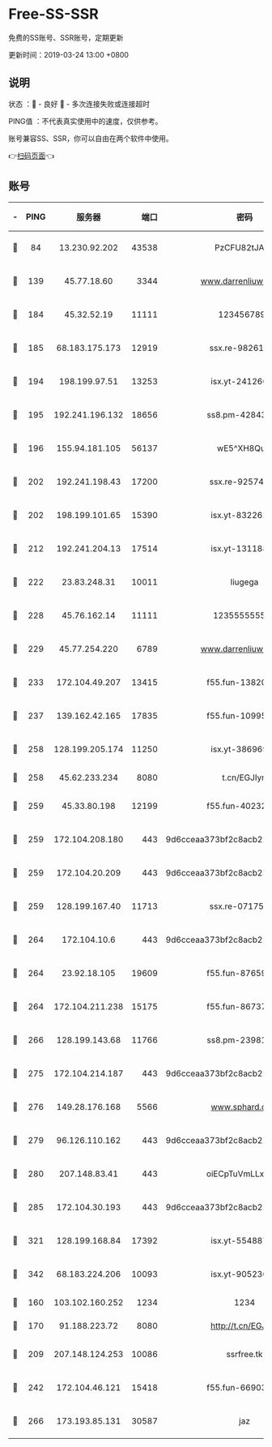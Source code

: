 # Free-SS-SSR

免费的SS账号、SSR账号，定期更新

更新时间：2019-03-24 13:00 +0800

## 说明

状态     ：🙂 - 良好 🙁 - 多次连接失败或连接超时

PING值   ：不代表真实使用中的速度，仅供参考。

账号兼容SS、SSR，你可以自由在两个软件中使用。

👉[扫码页面](https://liesauer.github.io/Free-SS-SSR/)👈

## 账号

|-|PING|服务器|端口|密码|加密方式|区域|
|:----:|:----:|:-----:|-----:|:----:|:----:|:----:|
|🙂|84|13.230.92.202|43538|PzCFU82tJAdZ|aes-256-cfb|JP|
|🙂|139|45.77.18.60|3344|www.darrenliuwei.com|aes-256-cfb|JP|
|🙂|184|45.32.52.19|11111|1234567890|aes-256-cfb|JP|
|🙂|185|68.183.175.173|12919|ssx.re-98261099|aes-256-cfb|US|
|🙂|194|198.199.97.51|13253|isx.yt-24126619|aes-256-cfb|US|
|🙂|195|192.241.196.132|18656|ss8.pm-42843855|aes-256-cfb|US|
|🙂|196|155.94.181.105|56137|wE5^XH8Quw|aes-256-cfb|US|
|🙂|202|192.241.198.43|17200|ssx.re-92574100|aes-256-cfb|US|
|🙂|202|198.199.101.65|15390|isx.yt-83226207|aes-256-cfb|US|
|🙂|212|192.241.204.13|17514|isx.yt-13118802|aes-256-cfb|US|
|🙂|222|23.83.248.31|10011|liugega|aes-256-cfb|US|
|🙂|228|45.76.162.14|11111|123555555555|aes-256-cfb|SG|
|🙂|229|45.77.254.220|6789|www.darrenliuwei.com|aes-256-cfb|SG|
|🙂|233|172.104.49.207|13415|f55.fun-13820852|aes-256-cfb|SG|
|🙂|237|139.162.42.165|17835|f55.fun-10995182|aes-256-cfb|SG|
|🙂|258|128.199.205.174|11250|isx.yt-38696916|aes-256-cfb|SG|
|🙂|258|45.62.233.234|8080|t.cn/EGJIyrl|rc4-md5|CA|
|🙂|259|45.33.80.198|12199|f55.fun-40232335|aes-256-cfb|US|
|🙂|259|172.104.208.180|443|9d6cceaa373bf2c8acb22e60b6a58be6|aes-256-cfb|US|
|🙂|259|172.104.20.209|443|9d6cceaa373bf2c8acb22e60b6a58be6|aes-256-cfb|US|
|🙂|259|128.199.167.40|11713|ssx.re-07175601|aes-256-cfb|SG|
|🙂|264|172.104.10.6|443|9d6cceaa373bf2c8acb22e60b6a58be6|aes-256-cfb|US|
|🙂|264|23.92.18.105|19609|f55.fun-87659227|aes-256-cfb|US|
|🙂|264|172.104.211.238|15175|f55.fun-86737325|aes-256-cfb|US|
|🙂|266|128.199.143.68|11766|ss8.pm-23981058|aes-256-cfb|SG|
|🙂|275|172.104.214.187|443|9d6cceaa373bf2c8acb22e60b6a58be6|aes-256-cfb|US|
|🙂|276|149.28.176.168|5566|www.sphard.com|aes-256-cfb|AU|
|🙂|279|96.126.110.162|443|9d6cceaa373bf2c8acb22e60b6a58be6|aes-256-cfb|US|
|🙂|280|207.148.83.41|443|oiECpTuVmLLxk4Ts|aes-256-cfb|AU|
|🙂|285|172.104.30.193|443|9d6cceaa373bf2c8acb22e60b6a58be6|aes-256-cfb|US|
|🙂|321|128.199.168.84|17392|isx.yt-55488760|aes-256-cfb|SG|
|🙂|342|68.183.224.206|10093|isx.yt-90523020|aes-256-cfb|SG|
|🙂|160|103.102.160.252|1234|1234|rc4-md5|JP|
|🙂|170|91.188.223.72|8080|http://t.cn/EGJIyrl|rc4-md5|RU|
|🙂|209|207.148.124.253|10086|ssrfree.tk|aes-256-cfb|SG|
|🙂|242|172.104.46.121|15418|f55.fun-66903373|aes-256-cfb|SG|
|🙂|266|173.193.85.131|30587|jaz|aes-256-cfb|US|
